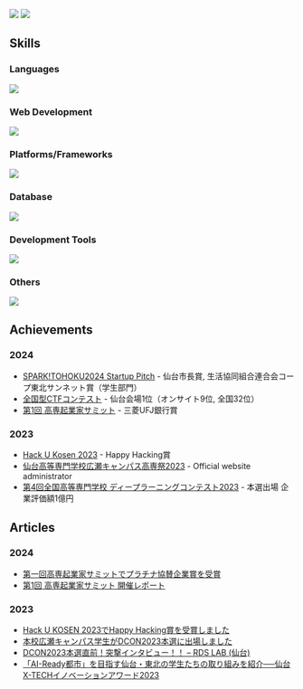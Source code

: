 ![](https://github-readme-stats.vercel.app/api/top-langs/?username=raptech-jp&langs_count=10&layout=compact&theme=dracula)
![](https://github-profile-trophy.vercel.app/?username=raptech-jp&theme=onedark)

## Skills
### Languages
![](https://skillicons.dev/icons?i=c,cpp,cs,js,ts,java,py)
### Web Development
![](https://skillicons.dev/icons?i=html,css,nodejs,react,nextjs,vue,flask,fastapi,tailwind,bootstrap)
### Platforms/Frameworks
![](https://skillicons.dev/icons?i=wordpress,docker,raspberrypi,linux,gcp,vercel)
### Database
![](https://skillicons.dev/icons?i=postgres,mysql)
### Development Tools
![](https://skillicons.dev/icons?i=git,github,nginx,vim,emacs,vscode,visualstudio)
### Others
![](https://skillicons.dev/icons?i=gmail,md,discord,bots)

## Achievements
### 2024
- [SPARK!TOHOKU2024 Startup Pitch](https://www.sparktohoku.net/) - 仙台市長賞, 生活協同組合連合会コープ東北サンネット賞（学生部門）
- [全国型CTFコンテスト](https://www.soumu.go.jp/main_content/000972534.pdf) - 仙台会場1位（オンサイト9位, 全国32位）
- [第1回 高専起業家サミット](https://startup.gekkan-kosen.com/) - 三菱UFJ銀行賞
### 2023
- [Hack U Kosen 2023](https://hacku.yahoo.co.jp/kosen2023/) - Happy Hacking賞
- [仙台高等専門学校広瀬キャンパス高専祭2023](https://fest-snct.jp/2023/) - Official website administrator
- [第4回全国高等専門学校 ディープラーニングコンテスト2023](https://dcon.ai/2023/) - 本選出場 企業評価額1億円

## Articles
### 2024
- [第一回高専起業家サミットでプラチナ協賛企業賞を受賞](https://www.sendai-nct.ac.jp/s20240409-2/)
- [第1回 高専起業家サミット 開催レポート](https://startup.gekkan-kosen.com/report/1st_2023/)
### 2023
- [Hack U KOSEN 2023でHappy Hacking賞を受賞しました](https://www.sendai-nct.ac.jp/s20240125-4/)
- [本校広瀬キャンパス学生がDCON2023本選に出場しました](https://www.sendai-nct.ac.jp/s20230510/)
- [DCON2023本選直前！突撃インタビュー！！ – RDS LAB (仙台)](https://dcon.ai/2023/products/interview-sendai/)
- [「AI-Ready都市」を目指す仙台・東北の学生たちの取り組みを紹介──仙台X-TECHイノベーションアワード2023](https://techplay.jp/column/1699)
